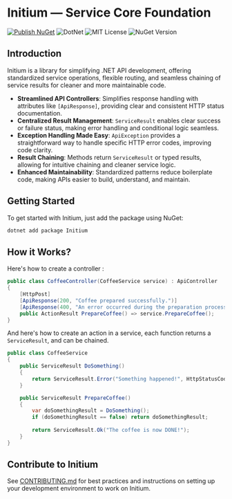 # Initium — Service Core Foundation

[![Publish NuGet](https://github.com/imclint21/Initium/actions/workflows/publish.yml/badge.svg?branch=master)](https://github.com/imclint21/Initium/actions/workflows/publish.yml)
![DotNet](https://img.shields.io/badge/.NET-8.0%20LTS-blue)
![MIT License](https://img.shields.io/badge/license-MIT-lightgrey.svg)
![NuGet Version](https://img.shields.io/nuget/v/Initium)

## Introduction

Initium is a library for simplifying .NET API development, offering standardized service operations, flexible routing, and seamless chaining of service results for cleaner and more maintainable code.

- **Streamlined API Controllers**: Simplifies response handling with attributes like `[ApiResponse]`, providing clear and consistent HTTP status documentation.
- **Centralized Result Management**: `ServiceResult` enables clear success or failure status, making error handling and conditional logic seamless.
- **Exception Handling Made Easy**: `ApiException` provides a straightforward way to handle specific HTTP error codes, improving code clarity.
- **Result Chaining**: Methods return `ServiceResult` or typed results, allowing for intuitive chaining and cleaner service logic.
- **Enhanced Maintainability**: Standardized patterns reduce boilerplate code, making APIs easier to build, understand, and maintain.

## Getting Started

To get started with Initium, just add the package using NuGet:

```bash
dotnet add package Initium
```

## How it Works?

Here's how to create a controller :

```csharp
public class CoffeeController(CoffeeService service) : ApiController
{
    [HttpPost]
    [ApiResponse(200, "Coffee prepared successfully.")]
    [ApiResponse(400, "An error occurred during the preparation process.")]
    public ActionResult PrepareCoffee() => service.PrepareCoffee();
}
```
And here's how to create an action in a service, each function returns a `ServiceResult`, and can be chained.

```csharp
public class CoffeeService
{
    public ServiceResult DoSomething()
    {
        return ServiceResult.Error("Something happened!", HttpStatusCode.Conflict);
    }

    public ServiceResult PrepareCoffee()
    {
        var doSomethingResult = DoSomething();
        if (doSomethingResult == false) return doSomethingResult;
        
        return ServiceResult.Ok("The coffee is now DONE!");
    }
}
```

## Contribute to Initium

See [CONTRIBUTING.md](CONTRIBUTING.md) for best practices and instructions on setting up your development environment to work on Initium.
